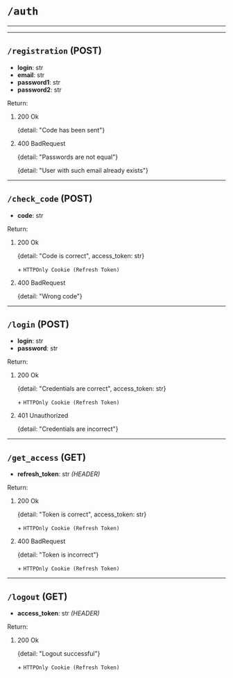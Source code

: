 # `/auth`

---

---

## `/registration` (POST)
* **login**: str
* **email**: str
* **password1**: str
* **password2**: str

Return:
1. 200 Ok

    {detail: "Code has been sent"}
2. 400 BadRequest

    {detail: "Passwords are not equal"}
    
    {detail: "User with such email already exists"}

---

## `/check_code` (POST)
* **code**: str

Return:
1. 200 Ok

    {detail: "Code is correct", access_token: str}

    \+ `HTTPOnly Cookie (Refresh Token)`
2. 400 BadRequest

    {detail: "Wrong code"}

---

## `/login` (POST)
* **login**: str
* **password**: str

Return:
1. 200 Ok

    {detail: "Credentials are correct", access_token: str}

    \+ `HTTPOnly Cookie (Refresh Token)`
2. 401 Unauthorized

    {detail: "Credentials are incorrect"}

---

## `/get_access` (GET)
* **refresh_token**: str *(HEADER)*

Return:
1. 200 Ok

    {detail: "Token is correct", access_token: str} 

    \+ `HTTPOnly Cookie (Refresh Token)`
2. 400 BadRequest

    {detail: "Token is incorrect"}

    \+ `HTTPOnly Cookie (Refresh Token)`
---

## `/logout` (GET)
* **access_token**: str *(HEADER)*

Return:
1. 200 Ok 

    {detail: "Logout successful"} 

    \+ `HTTPOnly Cookie (Refresh Token)`


